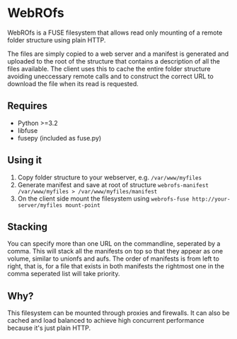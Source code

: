 # WebROfs

WebROfs is a FUSE filesystem that allows read only mounting of a remote folder structure using plain HTTP. 

The files are simply copied to a web server and a manifest is generated and uploaded to the root of the structure that contains a description of all the files available. The client uses this to cache the entire folder structure avoiding uneccessary remote calls and to construct the correct URL to download the file when its read is requested.

Requires
--------

- Python >=3.2
- libfuse
- fusepy (included as fuse.py)

Using it
--------

1. Copy folder structure to your webserver, e.g. `/var/www/myfiles`
2. Generate manifest and save at root of structure `webrofs-manifest /var/www/myfiles > /var/www/myfiles/manifest`
3. On the client side mount the filesystem using `webrofs-fuse http://your-server/myfiles mount-point`

Stacking
--------

You can specify more than one URL on the commandline, seperated by a comma. This will stack all the manifests on top so that they appear as one volume, similar to unionfs and aufs. The order of manifests is from left to right, that is, for a file that exists in both manifests the rightmost one in the comma seperated list will take priority.

Why?
----

This filesystem can be mounted through proxies and firewalls. It can also be cached and load balanced to achieve high concurrent performance because it's just plain HTTP.

